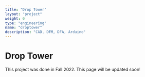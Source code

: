 ```yaml
---
title: "Drop Tower"
layout: "project"
weight: 0
type: "engineering"
name: "droptower"
description: "CAD, DFM, DFA, Arduino"
---
```


# Drop Tower

This project was done in Fall 2022. This page will be updated soon!
